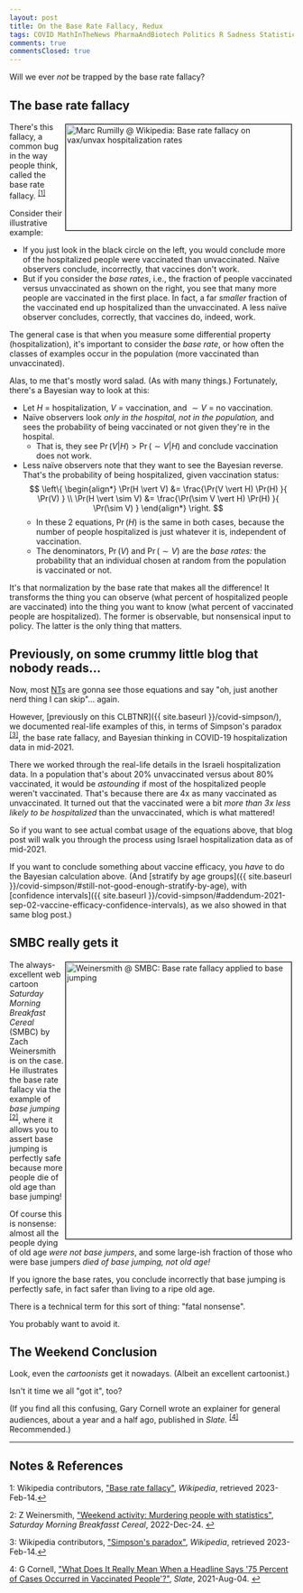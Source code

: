 ```yaml
---
layout: post
title: On the Base Rate Fallacy, Redux
tags: COVID MathInTheNews PharmaAndBiotech Politics R Sadness Statistics
comments: true
commentsClosed: true
---
```


Will we ever _not_ be trapped by the base rate fallacy?  


## The base rate fallacy  

<!-- 
  Pr(~V|H) =  5/(5+10) = 0.33 
  Pr(V |H) = 10/(5+10) = 0.67
  Pr(~V)   = 10 / (10 + ***1) = ***2
  Pr( V)   = ***1 / (10 + ***1) = ***3
-->
<a href="{{ site.baseurl }}/images/2023-02-14-base-rate-redux-wikipedia-1.jpg"><img src="{{ site.baseurl }}/images/2023-02-14-base-rate-redux-wikipedia-1-thumb.jpg" width="400" height="188" alt="Marc Rumilly @ Wikipedia: Base rate fallacy on vax/unvax hospitalization rates" title="Marc Rumilly @ Wikipedia: Base rate fallacy on vax/unvax hospitalization rates" style="float: right; margin: 3px 3px 3px 3px; border: 1px solid #000000;"></a>
There's this fallacy, a common bug in the way people think, called the base rate 
fallacy. <sup id="fn1a">[[1]](#fn1)</sup>  

Consider their illustrative example:  
- If you just look in the black circle on the left, you would conclude more of the
  hospitalized people were vaccinated than unvaccinated.  Na&iuml;ve observers conclude,
  incorrectly, that vaccines don't work.  
- But if you consider the _base rates_, i.e., the fraction of people vaccinated versus
  unvaccinated as shown on the right, you see that many more people are vaccinated in the
  first place.  In fact, a far _smaller_ fraction of the vaccinated end up hospitalized
  than the unvaccinated.  A less na&iuml;ve observer concludes, correctly, that vaccines
  do, indeed, work.  
  
The general case is that when you measure some differential property (hospitalization),
it's important to consider the _base rate_, or how often the classes of examples occur in
the population (more vaccinated than unvaccinated).  

Alas, to me that's mostly word salad.  (As with many things.)  Fortunately, there's a
Bayesian way to look at this:  
- Let $H$ = hospitalization, $V$ = vaccination, and $\sim V$ = no vaccination.  
- Na&iuml;ve observers look _only in the hospital, not in the population,_ and sees
  the probability of being vaccinated or not given they're in the hospital.  
  - That is, they see $\Pr(V \vert H) \gt \Pr(\sim V \vert H)$ and conclude vaccination does not work.  
- Less na&iuml;ve observers note that they want to see the Bayesian reverse.  That's the
  probability of being hospitalized, given vaccination status:  
      $$
      \left\{
        \begin{align*}
          \Pr(H \vert V)      &= \frac{\Pr(V \vert H) \Pr(H) }{ \Pr(V) } \\
          \Pr(H \vert \sim V) &= \frac{\Pr(\sim V \vert H) \Pr(H) }{ \Pr(\sim V) }
        \end{align*}
      \right.
      $$
  - In these 2 equations, $\Pr(H)$ is the same in both cases, because the number of people
    hospitalized is just whatever it is, independent of vaccination.  
  - The denominators, $\Pr(V)$ and $\Pr(\sim V)$ are the _base rates:_ the probability
    that an individual chosen at random from the population is vaccinated or not.
    
It's that normalization by the base rate that makes all the difference!  It transforms the
thing you can observe (what percent of hospitalized people are vaccinated) into the thing
you want to know (what percent of vaccinated people are hospitalized).  The former is
observable, but nonsensical input to policy.  The latter is the only thing that matters.  


## Previously, on some crummy little blog that nobody reads&hellip;  

Now, most [NTs](https://en.wikipedia.org/wiki/Neurodiversity#Neurotypical) are gonna see
those equations and say "oh, just another nerd thing I can skip"&hellip; again.  

However, [previously on this CLBTNR]({{ site.baseurl }}/covid-simpson/), we documented
real-life examples of this, in terms of Simpson's paradox <sup id="fn3a">[[3]](#fn3)</sup>, 
the base rate fallacy, and Bayesian thinking in COVID-19 hospitalization data in
mid-2021.  

There we worked through the real-life details in the Israeli hospitalization data.  In a
population that's about 20% unvaccinated versus about 80% vaccinated, it would be
_astounding_ if most of the hospitalized people weren't vaccinated.  That's because there
are 4x as many vaccinated as unvaccinated.  It turned out that the vaccinated were a bit
_more than 3x less likely to be hospitalized_ than the unvaccinated, which is what
mattered!  

So if you want to see actual combat usage of the equations above, that blog post will walk
you through the process using Israel hospitalization data as of mid-2021.  

If you want to conclude something about vaccine efficacy, you _have_ to do the Bayesian
calculation above.  (And
[stratify by age groups]({{ site.baseurl }}/covid-simpson/#still-not-good-enough-stratify-by-age),
with
[confidence intervals]({{ site.baseurl }}/covid-simpson/#addendum-2021-sep-02-vaccine-efficacy-confidence-intervals),
as we also showed in that same blog post.)  


## SMBC really gets it

<a href="{{ site.baseurl }}/images/2023-02-14-base-rate-redux-smbc-1.png"><img src="{{ site.baseurl }}/images/2023-02-14-base-rate-redux-smbc-1-thumb.jpg" width="400" height="491" alt="Weinersmith @ SMBC: Base rate fallacy applied to base jumping" title="Weinersmith @ SMBC: Base rate fallacy applied to base jumping" style="float: right; margin: 3px 3px 3px 3px; border: 1px solid #000000;"></a>
The always-excellent web cartoon _Saturday Morning Breakfast Cereal_ (SMBC) by Zach
Weinersmith is on the case.  He illustrates the base rate fallacy via the example of _base
jumping_ <sup id="fn2a">[[2]](#fn2)</sup>, where it allows you to assert base jumping is
perfectly safe because more people die of old age than base jumping!  

Of course this is nonsense: almost all the people dying of old age _were not base
jumpers_, and some large-ish fraction of those who were base jumpers _died of base
jumping, not old age!_  

If you ignore the base rates, you conclude incorrectly that base jumping is perfectly
safe, in fact safer than living to a ripe old age.  

There is a technical term for this sort of thing: "fatal nonsense".  

You probably want to avoid it.  


## The Weekend Conclusion  

Look, even the _cartoonists_ get it nowadays.  (Albeit an excellent cartoonist.)  

Isn't it time we all "got it", too?  

(If you find all this confusing, Gary Cornell wrote an explainer for general audiences,
about a year and a half ago, published in _Slate._ <sup id="fn4a">[[4]](#fn4)</sup>
Recommended.)  

---

## Notes &amp; References  

<!--
<sup id="fn1a">[[1]](#fn1)</sup>

<a id="fn1">1</a>: ***, ["***"](***), *** [↩](#fn1a)  

<a href="{{ site.baseurl }}/images/***">
  <img src="{{ site.baseurl }}/images/***" width="400" height="***" alt="***" title="***" style="float: right; margin: 3px 3px 3px 3px; border: 1px solid #000000;">
</a>

<a href="***">
  <img src="{{ site.baseurl }}/images/***" width="550" height="***" alt="***" title="***" style="margin: 3px 3px 3px 3px; border: 1px solid #000000;">
</a>

<iframe width="400" height="224" src="***" allow="accelerometer; encrypted-media; gyroscope; picture-in-picture" allowfullscreen style="float: right; margin: 3px 3px 3px 3px; border: 1px solid #000000;"></iframe>
-->

<a id="fn1">1</a>: Wikipedia contributors, ["Base rate fallacy"](https://en.wikipedia.org/wiki/Base_rate_fallacy), _Wikipedia_, retrieved 2023-Feb-14.[↩](#fn1a)  

<a id="fn2">2</a>: Z Weinersmith, ["Weekend activity: Murdering people with statistics"](https://www.smbc-comics.com/comic/odds-2), _Saturday Morning Breakfasst Cereal_, 2022-Dec-24. [↩](#fn2a)  

<a id="fn3">3</a>: Wikipedia contributors, ["Simpson's paradox"](https://en.wikipedia.org/wiki/Simpson's_paradox), _Wikipedia_, retrieved 2023-Feb-14.[↩](#fn3a)  

<a id="fn4">4</a>: G Cornell, ["What Does It Really Mean When a Headline Says '75 Percent of Cases Occurred in Vaccinated People'?"](https://slate.com/technology/2021/08/what-it-means-when-75-percent-of-covid-19-cases-occur-in-vaccinated-people.html), _Slate_, 2021-Aug-04. [↩](#fn4a)  
